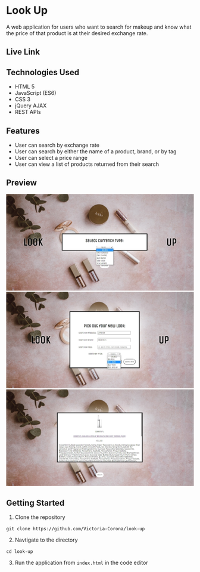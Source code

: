 # Look Up
A web application for users who want to search for makeup and know what the price of
that product is at their desired exchange rate.

## Live Link

## Technologies Used
+ HTML 5
+ JavaScript (ES6)
+ CSS 3
+ jQuery AJAX
+ REST APIs

## Features
+ User can search by exchange rate
+ User can search by either the name of a product, brand, or by tag
+ User can select a price range
+ User can view a list of products returned from their search

## Preview
![PREVIEW ONE](img/demo_1.jpg)
![PREVIEW TWO](img/demo_2.jpg)
![PREVIEW THREE](img/demo_3.jpg)

## Getting Started
1. Clone the repository
```
git clone https://github.com/Victoria-Corona/look-up
```
2. Navtigate to the directory
```
cd look-up
```
3. Run the application from `index.html` in the code editor

